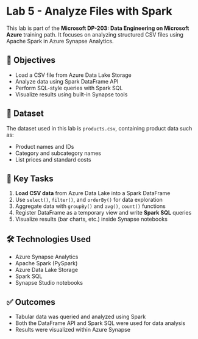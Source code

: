 # Lab 5 - Analyze Files with Spark

This lab is part of the **Microsoft DP-203: Data Engineering on Microsoft Azure** training path. It focuses on analyzing structured CSV files using Apache Spark in Azure Synapse Analytics.

## 🚀 Objectives

- Load a CSV file from Azure Data Lake Storage
- Analyze data using Spark DataFrame API
- Perform SQL-style queries with Spark SQL
- Visualize results using built-in Synapse tools

## 📂 Dataset

The dataset used in this lab is `products.csv`, containing product data such as:

- Product names and IDs  
- Category and subcategory names  
- List prices and standard costs

## 🧪 Key Tasks

1. **Load CSV data** from Azure Data Lake into a Spark DataFrame  
2. Use `select()`, `filter()`, and `orderBy()` for data exploration  
3. Aggregate data with `groupBy()` and `avg()`, `count()` functions  
4. Register DataFrame as a temporary view and write **Spark SQL** queries  
5. Visualize results (bar charts, etc.) inside Synapse notebooks

## 🛠 Technologies Used

- Azure Synapse Analytics  
- Apache Spark (PySpark)  
- Azure Data Lake Storage  
- Spark SQL  
- Synapse Studio notebooks

## ✅ Outcomes

- Tabular data was queried and analyzed using Spark  
- Both the DataFrame API and Spark SQL were used for data analysis  
- Results were visualized within Azure Synapse